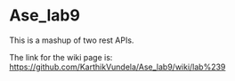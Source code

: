 # Ase_lab9
This is a mashup of two rest APIs.  

The link for the wiki page is: https://github.com/KarthikVundela/Ase_lab9/wiki/lab%239
